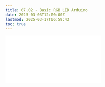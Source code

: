 ```yaml
---
title: 07.02 - Basic RGB LED Arduino
date: 2025-03-03T12:00:00Z
lastmod: 2025-03-17T06:59:43
toc: true
---
```


![Link to included file content](../../../../arduino/basic-rgb-led-arduino.md)
